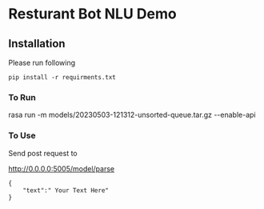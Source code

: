 # Resturant Bot NLU Demo

## Installation

Please run following

```
pip install -r requirments.txt
```

### To Run

rasa run  -m models/20230503-121312-unsorted-queue.tar.gz --enable-api

### To Use

Send post request to

http://0.0.0.0:5005/model/parse

```{
{
	"text":" Your Text Here"
}
```

